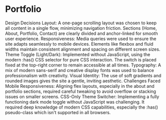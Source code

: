 # Portfolio
Design Decisions
Layout:
A one-page scrolling layout was chosen to keep all content in a single flow, minimizing navigation friction.
Sections (Home, About, Portfolio, Contact) are clearly divided and anchor-linked for smooth user experience.
Responsiveness:
Media queries were used to ensure the site adapts seamlessly to mobile devices.
Elements like flexbox and fluid widths maintain consistent alignment and spacing on different screen sizes.
Theme Toggle (Light/Dark):
Implemented without JavaScript, using the modern :has() CSS selector for pure CSS interaction.
The switch is placed fixed at the top-right corner to remain accessible at all times.
Typography:
A mix of modern sans-serif and creative display fonts was used to balance professionalism with creativity.
Visual Identity:
The use of soft gradients and rounded images gives the site a gentle, inviting aesthetic.
Challenges Faced
Mobile Responsiveness:
Aligning flex layouts, especially in the about and portfolio sections, required careful tweaking to avoid overflow or stacking issues on smaller screens.
CSS-Only Theme Switcher:
Implementing a fully functioning dark mode toggle without JavaScript was challenging. It required deep knowledge of modern CSS capabilities, especially the :has() pseudo-class which isn't supported in all browsers.
